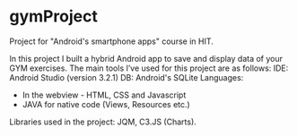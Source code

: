 # gymProject
Project for "Android's smartphone apps" course in HIT.

In this project I built a hybrid Android app to save and display data of your GYM exercises.
The main tools I’ve used for this project are as follows:
IDE: Android Studio (version 3.2.1)
DB: Android's SQLite
Languages:
- In the webview - HTML, CSS and Javascript
- JAVA for native code (Views, Resources etc.)

Libraries used in the project: JQM, C3.JS (Charts).
